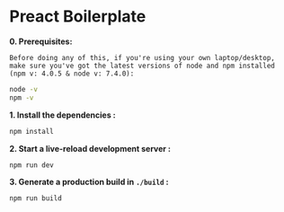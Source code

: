 # Preact Boilerplate  

**0. Prerequisites:**

```Before doing any of this, if you're using your own laptop/desktop, make sure you've got the latest versions of node and npm installed (npm v: 4.0.5 & node v: 7.4.0):```

```sh
node -v
npm -v
```

**1. Install the dependencies :**

```sh
npm install
```


**2. Start a live-reload development server :**

```sh
npm run dev
```

**3. Generate a production build in `./build` :**

```sh
npm run build
```

